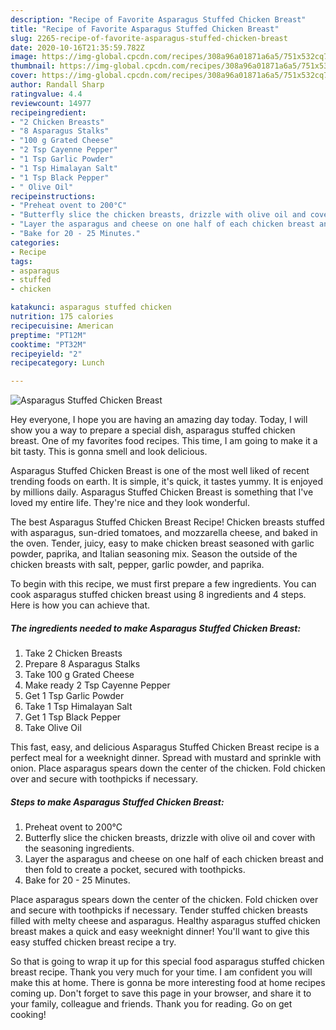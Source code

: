 ```yaml
---
description: "Recipe of Favorite Asparagus Stuffed Chicken Breast"
title: "Recipe of Favorite Asparagus Stuffed Chicken Breast"
slug: 2265-recipe-of-favorite-asparagus-stuffed-chicken-breast
date: 2020-10-16T21:35:59.782Z
image: https://img-global.cpcdn.com/recipes/308a96a01871a6a5/751x532cq70/asparagus-stuffed-chicken-breast-recipe-main-photo.jpg
thumbnail: https://img-global.cpcdn.com/recipes/308a96a01871a6a5/751x532cq70/asparagus-stuffed-chicken-breast-recipe-main-photo.jpg
cover: https://img-global.cpcdn.com/recipes/308a96a01871a6a5/751x532cq70/asparagus-stuffed-chicken-breast-recipe-main-photo.jpg
author: Randall Sharp
ratingvalue: 4.4
reviewcount: 14977
recipeingredient:
- "2 Chicken Breasts"
- "8 Asparagus Stalks"
- "100 g Grated Cheese"
- "2 Tsp Cayenne Pepper"
- "1 Tsp Garlic Powder"
- "1 Tsp Himalayan Salt"
- "1 Tsp Black Pepper"
- " Olive Oil"
recipeinstructions:
- "Preheat ovent to 200°C"
- "Butterfly slice the chicken breasts, drizzle with olive oil and cover with the seasoning ingredients."
- "Layer the asparagus and cheese on one half of each chicken breast and then fold to create a pocket, secured with toothpicks."
- "Bake for 20 - 25 Minutes."
categories:
- Recipe
tags:
- asparagus
- stuffed
- chicken

katakunci: asparagus stuffed chicken 
nutrition: 175 calories
recipecuisine: American
preptime: "PT12M"
cooktime: "PT32M"
recipeyield: "2"
recipecategory: Lunch

---
```



![Asparagus Stuffed Chicken Breast](https://img-global.cpcdn.com/recipes/308a96a01871a6a5/751x532cq70/asparagus-stuffed-chicken-breast-recipe-main-photo.jpg)

Hey everyone, I hope you are having an amazing day today. Today, I will show you a way to prepare a special dish, asparagus stuffed chicken breast. One of my favorites food recipes. This time, I am going to make it a bit tasty. This is gonna smell and look delicious.

Asparagus Stuffed Chicken Breast is one of the most well liked of recent trending foods on earth. It is simple, it's quick, it tastes yummy. It is enjoyed by millions daily. Asparagus Stuffed Chicken Breast is something that I've loved my entire life. They're nice and they look wonderful.

The best Asparagus Stuffed Chicken Breast Recipe! Chicken breasts stuffed with asparagus, sun-dried tomatoes, and mozzarella cheese, and baked in the oven. Tender, juicy, easy to make chicken breast seasoned with garlic powder, paprika, and Italian seasoning mix. Season the outside of the chicken breasts with salt, pepper, garlic powder, and paprika.


To begin with this recipe, we must first prepare a few ingredients. You can cook asparagus stuffed chicken breast using 8 ingredients and 4 steps. Here is how you can achieve that.

<!--inarticleads1-->

##### The ingredients needed to make Asparagus Stuffed Chicken Breast:

1. Take 2 Chicken Breasts
1. Prepare 8 Asparagus Stalks
1. Take 100 g Grated Cheese
1. Make ready 2 Tsp Cayenne Pepper
1. Get 1 Tsp Garlic Powder
1. Take 1 Tsp Himalayan Salt
1. Get 1 Tsp Black Pepper
1. Take  Olive Oil


This fast, easy, and delicious Asparagus Stuffed Chicken Breast recipe is a perfect meal for a weeknight dinner. Spread with mustard and sprinkle with onion. Place asparagus spears down the center of the chicken. Fold chicken over and secure with toothpicks if necessary. 

<!--inarticleads2-->

##### Steps to make Asparagus Stuffed Chicken Breast:

1. Preheat ovent to 200°C
1. Butterfly slice the chicken breasts, drizzle with olive oil and cover with the seasoning ingredients.
1. Layer the asparagus and cheese on one half of each chicken breast and then fold to create a pocket, secured with toothpicks.
1. Bake for 20 - 25 Minutes.


Place asparagus spears down the center of the chicken. Fold chicken over and secure with toothpicks if necessary. Tender stuffed chicken breasts filled with melty cheese and asparagus. Healthy asparagus stuffed chicken breast makes a quick and easy weeknight dinner! You&#39;ll want to give this easy stuffed chicken breast recipe a try. 

So that is going to wrap it up for this special food asparagus stuffed chicken breast recipe. Thank you very much for your time. I am confident you will make this at home. There is gonna be more interesting food at home recipes coming up. Don't forget to save this page in your browser, and share it to your family, colleague and friends. Thank you for reading. Go on get cooking!
